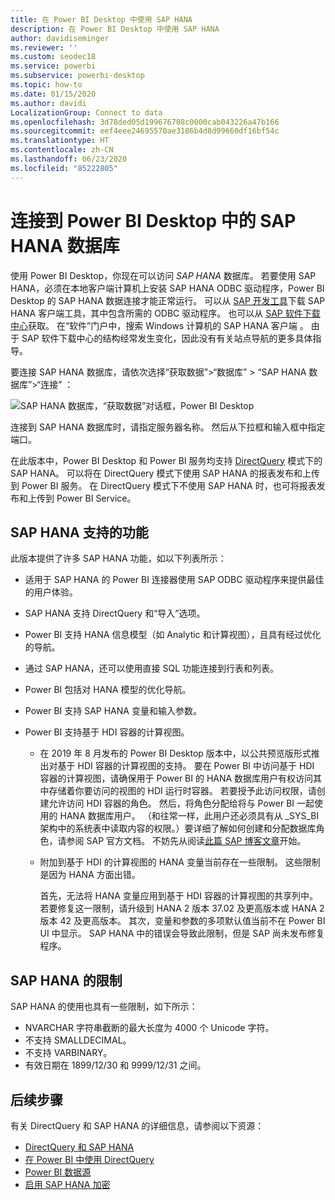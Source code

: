 ```yaml
---
title: 在 Power BI Desktop 中使用 SAP HANA
description: 在 Power BI Desktop 中使用 SAP HANA
author: davidiseminger
ms.reviewer: ''
ms.custom: seodec18
ms.service: powerbi
ms.subservice: powerbi-desktop
ms.topic: how-to
ms.date: 01/15/2020
ms.author: davidi
LocalizationGroup: Connect to data
ms.openlocfilehash: 3d78ded05d199676708c0000cab043226a47b166
ms.sourcegitcommit: eef4eee24695570ae3186b4d8d99660df16bf54c
ms.translationtype: HT
ms.contentlocale: zh-CN
ms.lasthandoff: 06/23/2020
ms.locfileid: "85222805"
---
```

# <a name="connect-to-sap-hana-databases-in-power-bi-desktop"></a>连接到 Power BI Desktop 中的 SAP HANA 数据库

使用 Power BI Desktop，你现在可以访问 *SAP HANA* 数据库。 若要使用 SAP HANA，必须在本地客户端计算机上安装 SAP HANA ODBC 驱动程序，Power BI Desktop 的 SAP HANA 数据连接才能正常运行。 可以从 [SAP 开发工具](https://tools.hana.ondemand.com/#hanatools)下载 SAP HANA 客户端工具，其中包含所需的 ODBC 驱动程序。 也可以从 [SAP 软件下载中心](https://support.sap.com/en/my-support/software-downloads.html)获取。 在“软件”门户中，搜索 Windows 计算机的 SAP HANA 客户端  。 由于 SAP 软件下载中心的结构经常发生变化，因此没有有关站点导航的更多具体指导。

要连接 SAP HANA 数据库，请依次选择“获取数据”>“数据库” > “SAP HANA 数据库”>“连接”     ：

![SAP HANA 数据库，“获取数据”对话框，Power BI Desktop](media/desktop-sap-hana/sap-hana-1.png)

连接到 SAP HANA 数据库时，请指定服务器名称。 然后从下拉框和输入框中指定端口。

在此版本中，Power BI Desktop 和 Power BI 服务均支持 [DirectQuery](desktop-directquery-sap-hana.md) 模式下的 SAP HANA。 可以将在 DirectQuery 模式下使用 SAP HANA 的报表发布和上传到 Power BI 服务。 在 DirectQuery 模式下不使用 SAP HANA 时，也可将报表发布和上传到 Power BI Service。

## <a name="supported-features-for-sap-hana"></a>SAP HANA 支持的功能

此版本提供了许多 SAP HANA 功能，如以下列表所示：

* 适用于 SAP HANA 的 Power BI 连接器使用 SAP ODBC 驱动程序来提供最佳的用户体验。

* SAP HANA 支持 DirectQuery 和“导入”选项。

* Power BI 支持 HANA 信息模型（如 Analytic 和计算视图），且具有经过优化的导航。

* 通过 SAP HANA，还可以使用直接 SQL 功能连接到行表和列表。

* Power BI 包括对 HANA 模型的优化导航。

* Power BI 支持 SAP HANA 变量和输入参数。

* Power BI 支持基于 HDI 容器的计算视图。

  * 在 2019 年 8 月发布的 Power BI Desktop 版本中，以公共预览版形式推出对基于 HDI 容器的计算视图的支持。 要在 Power BI 中访问基于 HDI 容器的计算视图，请确保用于 Power BI 的 HANA 数据库用户有权访问其中存储着你要访问的视图的 HDI 运行时容器。 若要授予此访问权限，请创建允许访问 HDI 容器的角色。 然后，将角色分配给将与 Power BI 一起使用的 HANA 数据库用户。 （和往常一样，此用户还必须具有从 \_SYS\_BI 架构中的系统表中读取内容的权限。）要详细了解如何创建和分配数据库角色，请参阅 SAP 官方文档。 不妨先从阅读[此篇 SAP 博客文章](https://blogs.sap.com/2018/01/24/the-easy-way-to-make-your-hdi-container-accessible-to-a-classic-database-user/)开始。

  * 附加到基于 HDI 的计算视图的 HANA 变量当前存在一些限制。 这些限制是因为 HANA 方面出错。
  
    首先，无法将 HANA 变量应用到基于 HDI 容器的计算视图的共享列中。 若要修复这一限制，请升级到 HANA 2 版本 37.02 及更高版本或 HANA 2 版本 42 及更高版本。 其次，变量和参数的多项默认值当前不在 Power BI UI 中显示。 SAP HANA 中的错误会导致此限制，但是 SAP 尚未发布修复程序。

## <a name="limitations-of-sap-hana"></a>SAP HANA 的限制

SAP HANA 的使用也具有一些限制，如下所示：

* NVARCHAR 字符串截断的最大长度为 4000 个 Unicode 字符。
* 不支持 SMALLDECIMAL。
* 不支持 VARBINARY。
* 有效日期在 1899/12/30 和 9999/12/31 之间。

## <a name="next-steps"></a>后续步骤

有关 DirectQuery 和 SAP HANA 的详细信息，请参阅以下资源：

* [DirectQuery 和 SAP HANA](desktop-directquery-sap-hana.md)
* [在 Power BI 中使用 DirectQuery](desktop-directquery-about.md)
* [Power BI 数据源](power-bi-data-sources.md)
* [启用 SAP HANA 加密](desktop-sap-hana-encryption.md)
